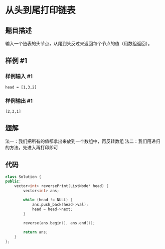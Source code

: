 # 从头到尾打印链表

## 题目描述
输入一个链表的头节点，从尾到头反过来返回每个节点的值（用数组返回）。

## 样例 #1

### 样例输入 #1

```
head = [1,3,2]
```

### 样例输出 #1

```
[2,3,1]
```

## 题解
法一：我们把所有的值都拿出来放到一个数组中，再反转数组
法二：我们用递归的方法，先进入再打印即可

## 代码
```cpp
class Solution {
public:
    vector<int> reversePrint(ListNode* head) {
        vector<int> ans;

        while (head != NULL) {
            ans.push_back(head->val);
            head = head->next;
        }
        
        reverse(ans.begin(), ans.end());

        return ans;
    }
};
```